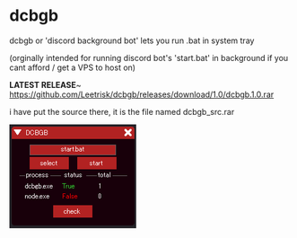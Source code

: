 # dcbgb
dcbgb or 'discord background bot' lets you run .bat in system tray 

(orginally intended for running discord bot's 'start.bat' in background if you cant afford / get a VPS to host on)

**LATEST RELEASE**~
https://github.com/Leetrisk/dcbgb/releases/download/1.0/dcbgb.1.0.rar

i have put the source there, it is the file named dcbgb_src.rar

![alt text](https://github.com/Leetrisk/dcbgb/blob/main/dcbgb.png?raw=true)
